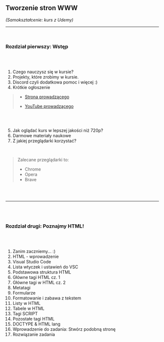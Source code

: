 ## Tworzenie stron WWW

*(Samokształcenie: kurs z Udemy)*


---

<br>

### Rozdział pierwszy: Wstęp

<br>
<br>

1. Czego nauczysz się w kursie?
2. Projekty, które zrobimy w kursie.
3. Discord czyli dodatkowa pomoc i więcej :)
4. Krótkie ogłoszenie

> * [Strona prowadzącego](https://mmcschool.pl/)
>
> * [YouTube prowadzącego](https://www.youtube.com/channel/UCcaDo69KhpkjtA8iR7agM_g)

<br>
<br>

5. Jak oglądać kurs w lepszej jakości niż 720p?
6. Darmowe materiały naukowe
7. Z jakiej przeglądarki korzystać?

<br>

> Zalecane przeglądarki to:<br>
> * Chrome
> * Opera
> * Brave

<br>
<br>

---

<br>
<br>

### Rozdział drugi: Poznajmy HTML!

<br>
<br>

1. Zanim zaczniemy... :)
2. HTML - wprowadzenie
3. Visual Studio Code
4. Lista wtyczek i ustawień do VSC
5. Podstawowa struktura HTML
6. Główne tagi HTML cz. 1
7. Główne tagi w HTML cz. 2
8. Metatagi
9. Formularze
10. Formatowanie i zabawa z tekstem
11. Listy w HTML
12. Tabele w HTML
13. Tagi SCRIPT
14. Pozostałe tagi HTML
15. DOCTYPE & HTML lang
16. Wprowadzenie do zadania: Stwórz podobną stronę
17. Rozwiązanie zadania